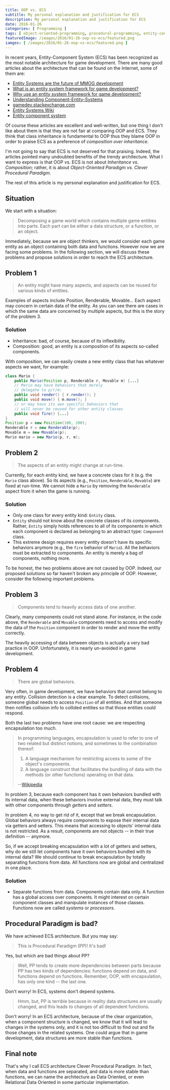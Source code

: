 ```yaml
---
title: OOP vs. ECS
subtitle: My personal explanation and justification for ECS
description: My personal explanation and justification for ECS
date: 2016-01-26
categories: [ Programming ]
tags: [ object-oriented-programming, procedural-programming, entity-component-system, game-development ]
featuredImage: /images/2016/01-26-oop-vs-ecs/featured.png
iamges: [ /images/2016/01-26-oop-vs-ecs/featured.png ]
---
```


In recent years, Entity-Component System (ECS) has been recognized as the most notable architecture for game development. There are many good articles about the architecture that can be found on the Internet, some of them are:

* [Entity Systems are the future of MMOG development](http://t-machine.org/index.php/2007/09/03/entity-systems-are-the-future-of-mmog-development-part-1/)
* [What is an entity system framework for game development?](http://www.richardlord.net/blog/what-is-an-entity-framework)
* [Why use an entity system framework for game development?](http://www.richardlord.net/blog/why-use-an-entity-framework)
* [Understanding Component-Entity-Systems](http://www.gamedev.net/page/resources/_/technical/game-programming/understanding-component-entity-systems-r3013)
* [gamedev.stackexchange.com](http://gamedev.stackexchange.com/a/31491)
* [Entity Systems Wiki](http://entity-systems.wikidot.com/)
* [Entity component system](https://en.wikipedia.org/wiki/Entity_component_system)

Of course these articles are excellent and well-written, but one thing I don't like about them is that they are not fair at comparing OOP and ECS. They think that class inheritance is fundamental to OOP thus they blame OOP in order to praise ECS as a preference of *composition over inheritance*.

I'm not going to say that ECS is not deserved for that praising. Indeed, the articles pointed many undoubted benefits of the trendy architecture. What I want to express is that OOP vs. ECS is not about *Inheritance vs. Composition*; rather, it is about *Object-Oriented Paradigm vs. Clever Procedural Paradigm*.

The rest of this article is my personal explanation and justification for ECS.

## Situation

We start with a situation:

>Decomposing a game world which contains multiple game entities into parts. Each part can be either a data structure, or a function, or an object.

Immediately, because we are object thinkers, we would consider each game entity as an object containing both data and functions. However now we are facing some problems. In the following section, we will discuss these problems and propose solutions in order to reach the ECS architecture.

## Problem 1

>An entity might have many aspects, and aspects can be reused for various kinds of entities.

Examples of aspects include Position, Renderable, Movable... Each aspect may concern in certain data of the entity. As you can see there are cases in which the same data are concerned by multiple aspects, but this is the story of the problem 3.

### Solution

* Inheritance: bad, of course, because of its inflexibility.
* Composition: good, an entity is a composition of its aspects so-called components.

With composition, we can easily create a new entity class that has whatever aspects we want, for example:

```java
class Mario {
    public Mario(Position p, Renderable r, Movable m) {...}
    // Mario may have behaviors that merely
    // delegate to p/r/m:
    public void render() { r.render(); }
    public void move() { m.move(); }
    // or may have its own specific behaviors that
    // will never be reused for other entity classes
    public void fire() {...}
}
Position p = new Position(100, 200);
Renderable r = new Renderable(p);
Movable m = new Movable(p);
Mario mario = new Mario(p, r, m);
```

## Problem 2

>The aspects of an entity might change at run-time.

Currently, for each entity kind, we have a concrete class for it (e.g. the `Mario` class above). So its aspects (e.g., `Position`, `Renderable`, `Movable`) are fixed at run-time. We cannot hide a `Mario` by removing the `Renderable` aspect from it when the game is running.

### Solution

* Only one class for every entity kind: `Entity` class.
* `Entity` should not know about the concrete classes of its components. Rather, `Entity` simply holds references to all of its components in which each component is declared as belonging to an abstract type: `Component` class.
* This extreme design requires every entity doesn't have its specific behaviors anymore (e.g., the `fire` behavior of `Mario`). All the behaviors must be extracted to components. An entity is merely a bag of components, nothing more.

To be honest, the two problems above are not caused by OOP. Indeed, our proposed solutions so far haven't broken any principle of OOP. However, consider the following important problems.

## Problem 3

>Components tend to heavily access data of one another.

Clearly, many components could not stand alone. For instance, in the code above, the `Renderable` and `Movable` components need to access and modify the data of the `Position` component in order to render and move the entity correctly.

The heavily accessing of data between objects is actually a very bad practice in OOP. Unfortunately, it is nearly un-avoided in game development.

## Problem 4

>There are global behaviors.

Very often, in game development, we have behaviors that cannot belong to any entity. Collision detection is a clear example. To detect collisions, someone global needs to access `Position` of all entities. And that someone then notifies collision info to collided entities so that those entities could respond.

Both the last two problems have one root cause: we are respecting encapsulation too much.

>In programming languages, encapsulation is used to refer to one of two related but distinct notions, and sometimes to the combination thereof:
>
>1. A language mechanism for restricting access to some of the object's components.
>2. A language construct that facilitates the bundling of data with the methods (or other functions) operating on that data.
>
>--[Wikipedia](https://en.wikipedia.org/wiki/Encapsulation_(computer_programming))

In problem 3, because each component has it own behaviors bundled with its internal data, when these behaviors involve external data, they must talk with other components through *getters* and *setters*.

In problem 4, no way to get rid of it, except that we break encapsulation. Global behaviors always require components to expose their internal data via getters and setters. This means that accessing to objects' internal data is not restricted. As a result, components are not objects -- in their true definition -- anymore.

So, if we accept breaking encapsulation with a lot of getters and setters, why do we still let components have it own behaviors bundled with its internal data? We should continue to break encapsulation by totally separating functions from data. All functions now are global and centralized in one place.

### Solution

* Separate functions from data. Components contain data only. A function has a global access over components. It might interest on certain component classes and manipulate instances of those classes. Functions now are called *systems* or *processors*.

## Procedural Paradigm is bad?

We have achieved ECS architecture. But you may say:

>This is Procedural Paradigm (PP)! It's bad!

Yes, but which are bad things about PP?

>Well, PP tends to create more dependencies between parts because PP has two kinds of dependencies: functions depend on data, and functions depend on functions. Remember, OOP, with encapsulation, has only one kind -- the last one.

Don't worry! In ECS, systems don't depend systems.

>Hmm, but, PP is terrible because in reality data structures are usually changed, and this leads to changes of all dependent functions.

Don't worry! In an ECS architecture, because of the clear organization, when a component structure is changed, we know that it will lead to changes in the systems only, and it is not too difficult to find out and fix those changes in the related systems. One could argue that in game development, data structures are more stable than functions.

## Final note

That's why I call ECS architecture Clever Procedural Paradigm. In fact, when data and functions are separated, and data is more stable than functions, we can name the architecture as Data Oriented, or even Relational Data Oriented in some particular implementation.
